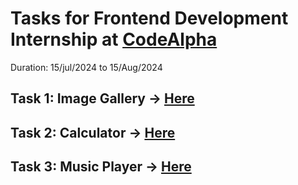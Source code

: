# Tasks for Frontend Development Internship at [CodeAlpha](https://www.linkedin.com/company/codealpha/)
Duration: 15/jul/2024 to 15/Aug/2024

## Task 1: Image Gallery -> [Here](https://github.com/Kaameshwar-K/codealpha_tasks/tree/main/Task1_Image%20Gallery)
## Task 2: Calculator -> [Here](https://github.com/Kaameshwar-K/codealpha_tasks/tree/main/Task2_Calculator)
## Task 3: Music Player -> [Here](https://github.com/Kaameshwar-K/codealpha_tasks/tree/main/Task3_Portfolio%20Site)
